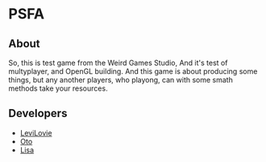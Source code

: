 # PSFA

## About
So, this is test game from the Weird Games Studio, And it's test of multyplayer, and OpenGL building. And this game is about producing some things, but any another players, who playong, can with some smath methods take your resources.

## Developers
* [LeviLovie](https://levilovie.itch.io//)
* [Oto]()
* [Lisa]()
